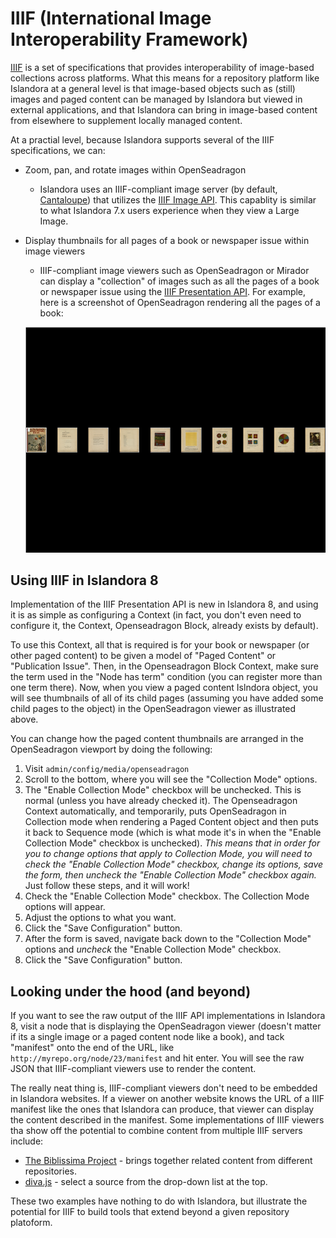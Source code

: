 # IIIF (International Image Interoperability Framework)

[IIIF](https://iiif.io/) is a set of specifications that provides interoperability of image-based collections across platforms. What this means for a repository platform like Islandora at a general level is that image-based objects such as (still) images and paged content can be managed by Islandora but viewed in external applications, and that Islandora can bring in image-based content from elsewhere to supplement locally managed content.

At a practial level, because Islandora supports several of the IIIF specifications, we can:

- Zoom, pan, and rotate images within OpenSeadragon
   - Islandora uses an IIIF-compliant image server (by default, [Cantaloupe](https://cantaloupe-project.github.io/)) that utilizes the [IIIF Image API](https://iiif.io/api/image/2.1/). This capablity is similar to what Islandora 7.x users experience when they view a Large Image.
- Display thumbnails for all pages of a book or newspaper issue within image viewers
   - IIIF-compliant image viewers such as OpenSeadragon or Mirador can display a "collection" of images such as all the pages of a book or newspaper issue using the [IIIF Presentation API](https://iiif.io/api/presentation/2.1/). For example, here is a screenshot of OpenSeadragon rendering all the pages of a book:
   
   ![OpenSeadragon rendering book pages](../assets/osd_collection_mode.png)

## Using IIIF in Islandora 8

Implementation of the IIIF Presentation API is new in Islandora 8, and using it is as simple as configuring a Context (in fact, you don't even need to configure it, the Context, Openseadragon Block, already exists by default).

To use this Context, all that is required is for your book or newspaper (or other paged content) to be given a model of "Paged Content" or "Publication Issue". Then, in the Openseadragon Block Context, make sure the term used in the "Node has term" condition (you can register more than one term there). Now, when you view a paged content Islndora object, you will see thumbnails of all of its child pages (assuming you have added some child pages to the object) in the OpenSeadragon viewer as illustrated above. 

You can change how the paged content thumbnails are arranged in the OpenSeadragon viewport by doing the following:

1. Visit `admin/config/media/openseadragon`
1. Scroll to the bottom, where you will see the "Collection Mode" options.
1. The "Enable Collection Mode" checkbox will be unchecked. This is normal (unless you have already checked it). The Openseadragon Context automatically, and temporarily, puts OpenSeadragon in Collection mode when rendering a Paged Content object and then puts it back to Sequence mode (which is what mode it's in when the "Enable Collection Mode" checkbox is unchecked). _This means that in order for you to change options that apply to Collection Mode, you will need to check the "Enable Collection Mode" checkbox, change its options, save the form, then uncheck the "Enable Collection Mode" checkbox again._ Just follow these steps, and it will work!
  1. Check the "Enable Collection Mode" checkbox. The Collection Mode options will appear.
  1. Adjust the options to what you want.
  1. Click the "Save Configuration" button.
  1. After the form is saved, navigate back down to the "Collection Mode" options and _uncheck_ the "Enable Collection Mode" checkbox.
  1. Click the "Save Configuration" button.
  
  ## Looking under the hood (and beyond)
  
  If you want to see the raw output of the IIIF API implementations in Islandora 8, visit a node that is displaying the OpenSeadragon viewer (doesn't matter if its a single image or a paged content node like a book), and tack "manifest" onto the end of the URL, like `http://myrepo.org/node/23/manifest` and hit enter. You will see the raw JSON that IIIF-compliant viewers use to render the content.
  
  The really neat thing is, IIIF-compliant viewers don't need to be embedded in Islandora websites. If a viewer on another website knows the URL of a IIIF manifest like the ones that Islandora can produce, that viewer can display the content described in the manifest. Some implementations of IIIF viewers tha show off the potential to combine content from multiple IIIF servers include:
  
  * [The Biblissima Project](http://demos.biblissima-condorcet.fr/mirador/) - brings together related content from different repositories.
  * [diva.js](https://ddmal.music.mcgill.ca/diva.js/try/iiif-external.html) - select a source from the drop-down list at the top.
  
These two examples have nothing to do with Islandora, but illustrate the potential for IIIF to build tools that extend beyond a given repository platoform.
